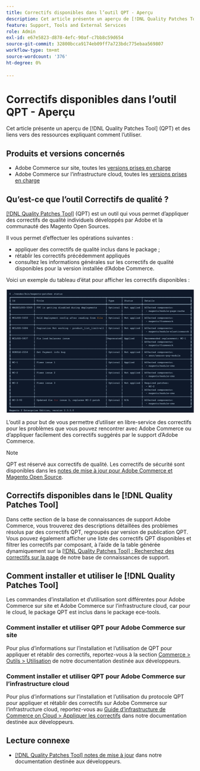 ```yaml
---
title: Correctifs disponibles dans l’outil QPT - Aperçu
description: Cet article présente un aperçu de [!DNL Quality Patches Tool] (QPT) et des liens vers des ressources expliquant comment l’utiliser.
feature: Support, Tools and External Services
role: Admin
exl-id: e67e5823-d878-4efc-90af-c7bb8c59d654
source-git-commit: 32800bcca9174eb09ff7a723bdc775ebaa569807
workflow-type: tm+mt
source-wordcount: '376'
ht-degree: 0%

---
```


# Correctifs disponibles dans l’outil QPT - Aperçu

Cet article présente un aperçu de [!DNL Quality Patches Tool] (QPT) et des liens vers des ressources expliquant comment l’utiliser.

## Produits et versions concernés

* Adobe Commerce sur site, toutes les [versions prises en charge](https://www.adobe.com/content/dam/cc/en/legal/terms/enterprise/pdfs/Adobe-Commerce-Software-Lifecycle-Policy.pdf)
* Adobe Commerce sur l’infrastructure cloud, toutes les [ versions prises en charge](https://www.adobe.com/content/dam/cc/en/legal/terms/enterprise/pdfs/Adobe-Commerce-Software-Lifecycle-Policy.pdf)

## Qu’est-ce que l’outil Correctifs de qualité ?

[[!DNL Quality Patches Tool]](https://github.com/magento/quality-patches) (QPT) est un outil qui vous permet d’appliquer des correctifs de qualité individuels développés par Adobe et la communauté des Magento Open Sources.

Il vous permet d’effectuer les opérations suivantes :

* appliquer des correctifs de qualité inclus dans le package ;
* rétablir les correctifs précédemment appliqués
* consultez les informations générales sur les correctifs de qualité disponibles pour la version installée d’Adobe Commerce.

Voici un exemple du tableau d’état pour afficher les correctifs disponibles :

![&rbrace;Magento_Correctifs_list](/help/assets/tools/status_table.png)

L’outil a pour but de vous permettre d’utiliser en libre-service des correctifs pour les problèmes que vous pouvez rencontrer avec Adobe Commerce ou d’appliquer facilement des correctifs suggérés par le support d’Adobe Commerce.

>[!NOTE]
>
>QPT est réservé aux correctifs de qualité. Les correctifs de sécurité sont disponibles dans les [ notes de mise à jour pour Adobe Commerce et Magento Open Source](https://experienceleague.adobe.com/docs/commerce-operations/release/notes/overview.html?lang=fr).

## Correctifs disponibles dans le [!DNL Quality Patches Tool]

Dans cette section de la base de connaissances de support Adobe Commerce, vous trouverez des descriptions détaillées des problèmes résolus par des correctifs QPT, regroupés par version de publication QPT.
Vous pouvez également afficher une liste des correctifs QPT disponibles et filtrer les correctifs par composant, à l’aide de la table générée dynamiquement sur la [[!DNL Quality Patches Tool] : Recherchez des correctifs sur la page](https://experienceleague.adobe.com/tools/commerce-quality-patches/index.html?lang=fr) de notre base de connaissances de support.

## Comment installer et utiliser le [!DNL Quality Patches Tool]

Les commandes d’installation et d’utilisation sont différentes pour Adobe Commerce sur site et Adobe Commerce sur l’infrastructure cloud, car pour le cloud, le package QPT est inclus dans le package ece-tools.

### Comment installer et utiliser QPT pour Adobe Commerce sur site

Pour plus d’informations sur l’installation et l’utilisation de QPT pour appliquer et rétablir des correctifs, reportez-vous à la section [Commerce > Outils > Utilisation](../usage.md) de notre documentation destinée aux développeurs.

### Comment installer et utiliser QPT pour Adobe Commerce sur l’infrastructure cloud

Pour plus d’informations sur l’installation et l’utilisation du protocole QPT pour appliquer et rétablir des correctifs sur Adobe Commerce sur l’infrastructure cloud, reportez-vous au [Guide d’infrastructure de Commerce on Cloud > Appliquer les correctifs](https://experienceleague.adobe.com/docs/commerce-cloud-service/user-guide/develop/upgrade/apply-patches.html?lang=fr) dans notre documentation destinée aux développeurs.

## Lecture connexe

* [[!DNL Quality Patches Tool] notes de mise à jour](https://experienceleague.adobe.com/docs/commerce-operations/tools/quality-patches-tool/release-notes.html?lang=fr) dans notre documentation destinée aux développeurs.

